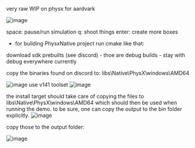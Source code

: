 very raw WIP  on physx for aardvark

![image](https://user-images.githubusercontent.com/513281/216617404-6a616147-055e-4e9f-908c-18a4cae4e10e.png)

space: pause/run simulation
q: shoot things
enter: create more boxes



- for building PhysxNative project run cmake like that:

download sdk prebuilts (see discord) - thoe are debug builds - stay with debug everywhere currently

copy the binaries found on discord to: libs\Native\PhysX\windows\AMD64

![image](https://user-images.githubusercontent.com/513281/216617060-01c2be79-f4d7-41fa-9f89-d6ea61dce3af.png)
use v141 toolset
![image](https://user-images.githubusercontent.com/513281/216617157-7366b570-efab-4d97-a9fd-c6417ec8c7b5.png)

the install target should take care of copying the files to libs\Native\PhysX\windows\AMD64 which should then be used when running the demo. to be sure, one can copy the output to the bin folder explicitly.
![image](https://user-images.githubusercontent.com/513281/216618962-27e8cbaa-3be5-49e7-9321-cf3cafe929aa.png)


copy those to the output folder:

![image](https://user-images.githubusercontent.com/513281/216616891-59efaca9-b30f-4600-9e8d-49a604545f0d.png)
